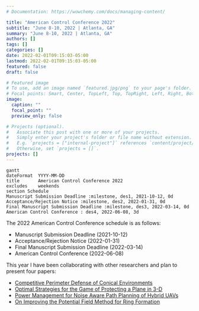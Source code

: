 ```yaml
---
# Documentation: https://wowchemy.com/docs/managing-content/

title: "American Control Conference 2022"
subtitle: "June 8-10, 2022 | Atlanta, GA"
summary: "June 8-10, 2022 | Atlanta, GA"
authors: []
tags: []
categories: []
date: 2022-02-01T09:15:03-05:00
lastmod: 2022-02-01T09:15:03-05:00
featured: false
draft: false

# Featured image
# To use, add an image named `featured.jpg/png` to your page's folder.
# Focal points: Smart, Center, TopLeft, Top, TopRight, Left, Right, BottomLeft, Bottom, BottomRight.
image:
  caption: ""
  focal_point: ""
  preview_only: false

# Projects (optional).
#   Associate this post with one or more of your projects.
#   Simply enter your project's folder or file name without extension.
#   E.g. `projects = ["internal-project"]` references `content/project/deep-learning/index.md`.
#   Otherwise, set `projects = []`.
projects: []
---
```

```mermaid
gantt
dateFormat  YYYY-MM-DD
title       American Control Conference 2022
excludes    weekends
section Schedule
Manuscript Submission Deadline :milestone, des1, 2021-10-12, 0d
Acceptance/Rejection Notice :milestone, des2, 2022-01-31, 0d
Final Manuscript Submission Deadline :milestone, des3, 2022-03-14, 0d
American Control Conference : des4, 2022-06-08, 3d
```

The 2022 American Control Conference schedule is as follows:
- Manuscript Submission Deadline (2021-10-12)
- Acceptance/Rejection Notice (2022-01-31)
- Final Manuscript Submission Deadline (2022-03-14)
- American Control Conference (2022-06-08)

This year I have been collaborating with other researchers and plan to present four papers:

- [Competitive Perimeter Defense of Conical Environments
](/publication/bajaj2022competitive)
- [Optimal Strategies for the Game of Protecting a Plane in 3-D
](/publication/garcia2022optimal)
- [Power Management for Noise Aware Path Planning of Hybrid UAVs](/publication/scott2022power)
- [On Improving the Potential Field Method for Ring Formation
](/publication/tran2022improving)
